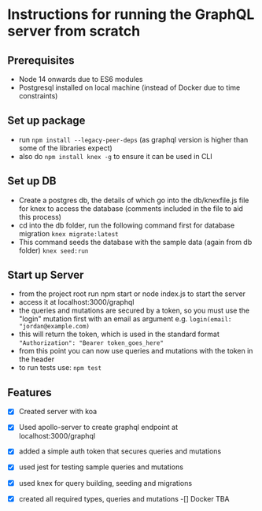 # Instructions for running the GraphQL server from scratch

## Prerequisites
- Node 14 onwards due to ES6 modules
- Postgresql installed on local machine (instead of Docker due to time constraints)

## Set up package
- run ```npm install --legacy-peer-deps``` (as graphql version is higher than some of the libraries expect)
- also do ```npm install knex -g```  to ensure it can be used in CLI

## Set up DB
- Create a postgres db, the details of which go into the db/knexfile.js file for knex to access the database (comments included in the file to aid this process)
- cd into the db folder, run the following command first for database migration
```knex migrate:latest``` 
- This command seeds the database with the sample data (again from db folder)
```knex seed:run```

## Start up Server
- from the project root run npm start or node index.js to start the server
- access it at localhost:3000/graphql
- the queries and mutations are secured by a token, so you must use the "login" mutation first with an email as argument
e.g. ```login(email: "jordan@example.com)```
- this will return the token, which is used in the standard format
```"Authorization": "Bearer token_goes_here"```
- from this point you can now use queries and mutations with the token in the header
- to run tests use: ```npm test```

## Features
-[x] Created server with koa
-[x] Used apollo-server to create graphql endpoint at localhost:3000/graphql
-[x] added a simple auth token that secures queries and mutations
-[x] used jest for testing sample queries and mutations
-[x] used knex for query building, seeding and migrations
-[x] created all required types, queries and mutations
-[] Docker TBA

